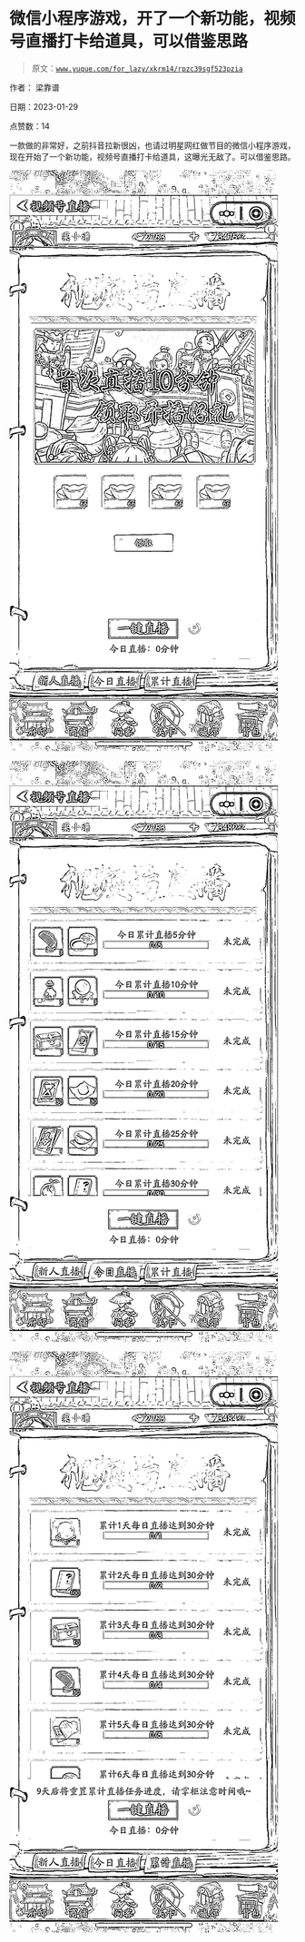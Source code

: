 # 微信小程序游戏，开了一个新功能，视频号直播打卡给道具，可以借鉴思路

> 原文：[`www.yuque.com/for_lazy/xkrm14/rpzc39sgf523pzia`](https://www.yuque.com/for_lazy/xkrm14/rpzc39sgf523pzia)

作者： 梁靠谱 

日期：2023-01-29 

点赞数：14 

一款做的非常好，之前抖音拉新很凶，也请过明星网红做节目的微信小程序游戏，现在开始了一个新功能，视频号直播打卡给道具，这曝光无敌了。可以借鉴思路。 

![](img/1ad8eacd17abc821ab41861f161ea350.png) 

![](img/e7453e15a3c63c76f89d64f9ac879ed6.png) 

![](img/e0639d78c6c703065186afe68935cbec.png) 

